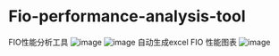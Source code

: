 # Fio-performance-analysis-tool
FIO性能分析工具
![image](https://user-images.githubusercontent.com/23353564/180229337-7e68198b-9929-493b-8422-4267f4b987d8.png)
![image](https://user-images.githubusercontent.com/23353564/180229423-ce9f6a12-7afd-4aef-bb61-b4a6911a22ca.png)
自动生成excel FIO 性能图表
![image](https://user-images.githubusercontent.com/23353564/180229602-0b13ceb7-9776-438c-b55a-dca01139015e.png)
